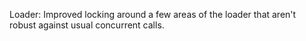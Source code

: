 Loader: Improved locking around a few areas of the loader that aren't robust against usual concurrent calls.